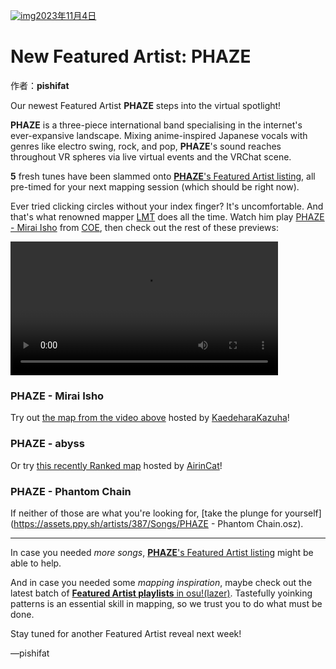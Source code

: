 [![img](https://i.ppy.sh/29afaa1c51eedd4400beae66fab8b23b833f7e7b/68747470733a2f2f6173736574732e7070792e73682f617274697374732f3338372f6865616465722e6a7067)2023年11月4日](https://osu.ppy.sh/home/news/2023-11-04-new-featured-artist-phaze)

# New Featured Artist: PHAZE

作者：**pishifat**

Our newest Featured Artist **PHAZE** steps into the virtual spotlight!

**PHAZE** is a three-piece international band specialising in the internet's ever-expansive landscape. Mixing anime-inspired Japanese vocals with genres like electro swing, rock, and pop, **PHAZE**'s sound reaches throughout VR spheres via live virtual events and the VRChat scene.

**5** fresh tunes have been slammed onto [**PHAZE**'s Featured Artist listing](https://osu.ppy.sh/beatmaps/artists/387), all pre-timed for your next mapping session (which should be right now).

Ever tried clicking circles without your index finger? It's uncomfortable. And that's what renowned mapper [LMT](https://osu.ppy.sh/users/7262798) does all the time. Watch him play [PHAZE - Mirai Isho](https://osu.ppy.sh/beatmapsets/1989072) from [COE](https://osu.ppy.sh/wiki/en/Community/cavoe's_osu!_event/2023), then check out the rest of these previews:

<video width="85%" controls="" jm_neat="371895297" style="box-sizing: border-box; display: inline-block; vertical-align: baseline; max-width: 100%;" src="https://assets.ppy.sh/artists/387/release_showcase.mp4"></video>

### PHAZE - Mirai Isho

Try out [the map from the video above](https://osu.ppy.sh/beatmapsets/1989072) hosted by [KaedeharaKazuha](https://osu.ppy.sh/users/6300910)!

<audio><source src="https://assets.ppy.sh/artists/387/Songs/PHAZE_-_Mirai_lsho.mp3" type="audio/mpeg">Your browser does not support the audio element.</audio>

### PHAZE - abyss

Or try [this recently Ranked map](https://osu.ppy.sh/beatmapsets/2047330) hosted by [AirinCat](https://osu.ppy.sh/users/11119539)!

<audio><source src="https://assets.ppy.sh/artists/387/abyss/PHAZE%20-%20abyss.mp3" type="audio/mpeg">Your browser does not support the audio element.</audio>

### PHAZE - Phantom Chain

If neither of those are what you're looking for, [take the plunge for yourself](https://assets.ppy.sh/artists/387/Songs/PHAZE - Phantom Chain.osz).

<audio><source src="https://assets.ppy.sh/artists/387/Songs/PHAZE%20-%20Phantom%20Chain.mp3" type="audio/mpeg">Your browser does not support the audio element.</audio>

------

In case you needed *more songs*, [**PHAZE**'s Featured Artist listing](https://osu.ppy.sh/beatmaps/artists/387) might be able to help.

And in case you needed some *mapping inspiration*, maybe check out the latest batch of [**Featured Artist playlists** in osu!(lazer)](https://osu.ppy.sh/wiki/en/People/Featured_Artists/Featured_Artist_playlists). Tastefully yoinking patterns is an essential skill in mapping, so we trust you to do what must be done.

Stay tuned for another Featured Artist reveal next week!

—pishifat